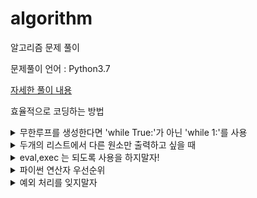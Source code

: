 # algorithm
알고리즘 문제 풀이

문제풀이 언어 : Python3.7

[자세한 풀이 내용](https://velog.io/@sawol/series/algorithm)


효율적으로 코딩하는 방법
<details>
    <summary>무한루프를 생성한다면 'while True:'가 아닌 'while 1:'를 사용</summary>

True = 1, False = 0

</details>

<details>
    <summary>두개의 리스트에서 다른 원소만 출력하고 싶을 때</summary>

반복문으로 원소를 비교하는 코드가 아닌 'collections.Counter(list1) - collections.Counter(list2)' 를 사용

</details>

<details>
    <summary>eval,exec 는 되도록 사용을 하지말자!</summary>

사용자의 입력값을 통해 취약점이 생길 수 있기때문이다.  
무엇보다 eval, exec를 대채할 수 있는 더 좋은 방법이 대부분 존재한다.  
참고-<https://qastack.kr/programming/1832940/why-is-using-eval-a-bad-practice>

</details>

<details>
    <summary>파이썬 연산자 우선순위</summary>

<https://dojang.io/mod/page/view.php?id=2461>

</details>

<details>
    <summary>예외 처리를 잊지말자</summary>

'분명 맞는데 왜 틀리지?' 라는 생각이 들면 백이면 백, 예외처리가 안되어서 그렇다. 입력값 범위에 '0'이나 'null'이 포함되는지 확인해보자.

</details>
